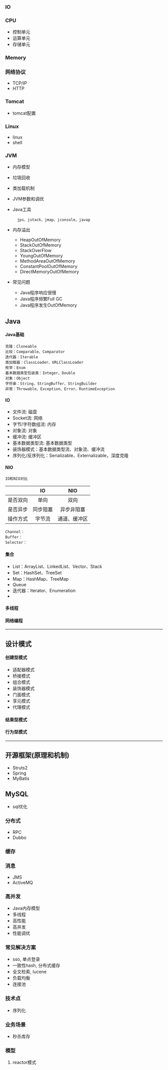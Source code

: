 ### IO

### CPU
* 控制单元
* 运算单元
* 存储单元

### Memory

### 网络协议
* TCP/IP
* HTTP

### Tomcat
* tomcat配置

### Linux
* linux
* shell

### JVM
* 内存模型
* 垃圾回收
* 类加载机制
* JVM参数和调优
* Java工具

		jps、jstack、jmap、jconsole、javap

* 内存溢出
	* HeapOutOfMemory
	* StackOutOfMemory
	* StackOverFlow
	* YoungOutOfMemory
	* MethodAreaOutOfMemory
	* ConstantPoolOutOfMemory
	* DirectMemoryOutOfMemory
* 常见问题
	* Java程序响应很慢
	* Java程序频繁Full GC
	* Java程序发生OutOfMemory

## Java
#### Java基础

	克隆：Cloneable
	比较：Comparable、Comparator
	迭代器：Iterable
	类加载器：ClassLoader、URLClassLoader
	枚举：Enum
	基本数据类型包装类：Integer、Double
	对象：Object
	字符串：String、StringBuffer、StringBuilder
	异常：Throwable、Exception、Error、RuntimeException

#### IO
* 文件流: 磁盘
* Socket流: 网络
* 字节/字符数组流: 内存
* 对象流: 对象
* 缓冲流: 缓冲区
* 基本数据类型流: 基本数据类型
* 装饰器模式：基本数据类型流、对象流、缓冲流
* 序列化/反序列化：Serializable、Externalizable，深度克隆

#### NIO

	IO和NIO对比
	
| | IO | NIO |
| :----------: | :-------------: | :-------------: |
| 是否双向 | 单向 | 双向 |
| 是否异步 | 同步阻塞 | 异步非阻塞 |
| 操作方式 | 字节流 | 通道、缓冲区 |

	Channel：
	Buffer：
	Selector：

#### 集合
* List：ArrayList、LinkedList、Vector、Stack
* Set：HashSet、TreeSet
* Map：HashMap、TreeMap
* Queue
* 迭代器：Iterator、Enumeration
* 

#### 多线程

#### 网络编程

***

## 设计模式
#### 创建型模式
* 适配器模式
* 桥接模式
* 组合模式
* 装饰器模式
* 门面模式
* 享元模式
* 代理模式
#### 结果型模式
#### 行为型模式

***

## 开源框架(原理和机制)
* Struts2
* Spring
* MyBatis

## MySQL
* sql优化

### 分布式
* RPC
* Dubbo

### 缓存

### 消息
* JMS
* ActiveMQ

### 高并发
* Java内存模型
* 多线程
* 高性能
* 高并发
* 性能调优

### 常见解决方案
* sso, 单点登录
* 一致性hash, 分布式缓存
* 全文检索, lucene
* 负载均衡
* 连接池

### 技术点
* 序列化

### 业务场景
* 秒杀库存

### 模型
1. reactor模式
